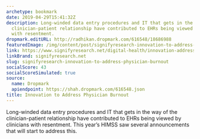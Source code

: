 ```yaml
---
archetype: bookmark
date: 2019-04-29T15:41:32Z
description: Long-winded data entry procedures and IT that gets in the way of the
  clinician-patient relationship have contributed to EHRs being viewed by clinicians
  with resentment.
dropmark.editURL: http://radhikan.dropmark.com/616548/18686988
featuredImage: /img/content/post/signifyresearch-innovation-to-address-physician-burnout.jpg
link: https://www.signifyresearch.net/digital-health/innovation-address-physician-burnout/
linkBrand: signifyresearch.net
slug: signifyresearch-innovation-to-address-physician-burnout
socialScore: 43
socialScoreSimulated: true
source:
  name: Dropmark
  apiendpoint: https://shah.dropmark.com/616548.json
title: Innovation to Address Physician Burnout
---
```

Long-winded data entry procedures and IT that gets in the way of the clinician-patient relationship have contributed to EHRs being viewed by clinicians with resentment. This year’s HIMSS saw several announcements that will start to address this.